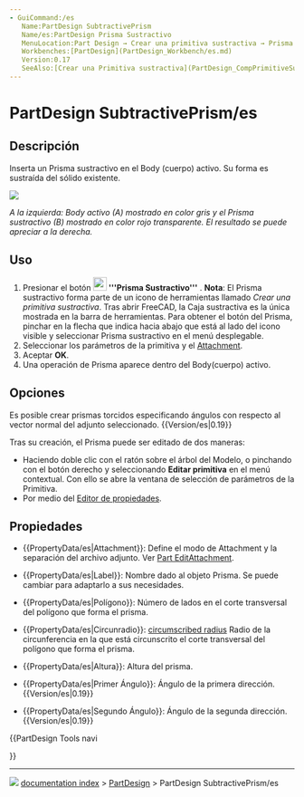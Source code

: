 ```yaml
---
- GuiCommand:/es
   Name:PartDesign SubtractivePrism
   Name/es:PartDesign Prisma Sustractivo
   MenuLocation:Part Design → Crear una primitiva sustractiva → Prisma sustractivo
   Workbenches:[PartDesign](PartDesign_Workbench/es.md)
   Version:0.17
   SeeAlso:[Crear una Primitiva sustractiva](PartDesign_CompPrimitiveSubtractive/es.md), [Additive Prism](PartDesign_AdditivePrism.md)
---
```


# PartDesign SubtractivePrism/es


</div>

## Descripción

Inserta un Prisma sustractivo en el Body (cuerpo) activo. Su forma es sustraída del sólido existente.

![](images/PartDesign_SubtractivePrism_example.svg )

*A la izquierda: Body activo (A) mostrado en color gris y el Prisma sustractivo (B) mostrado en color rojo transparente. El resultado se puede apreciar a la derecha.*

## Uso


<div class="mw-translate-fuzzy">

1.  Presionar el botón **<img src="images/PartDesign_SubtractivePrism.svg" width=24px> '''Prisma Sustractivo'''** . **Nota**: El Prisma sustractivo forma parte de un icono de herramientas llamado *Crear una primitiva sustractiva*. Tras abrir FreeCAD, la Caja sustractiva es la única mostrada en la barra de herramientas. Para obtener el botón del Prisma, pinchar en la flecha que indica hacia abajo que está al lado del icono visible y seleccionar Prisma sustractivo en el menú desplegable.
2.  Seleccionar los parámetros de la primitiva y el [Attachment](Part_EditAttachment.md).
3.  Aceptar **OK**.
4.  Una operación de Prisma aparece dentro del Body(cuerpo) activo.


</div>

## Opciones

Es posible crear prismas torcidos especificando ángulos con respecto al vector normal del adjunto seleccionado. {{Version/es|0.19}}

Tras su creación, el Prisma puede ser editado de dos maneras:

-   Haciendo doble clic con el ratón sobre el árbol del Modelo, o pinchando con el botón derecho y seleccionando **Editar primitiva** en el menú contextual. Con ello se abre la ventana de selección de parámetros de la Primitiva.
-   Por medio del [Editor de propiedades](Property_editor/es.md).

## Propiedades


<div class="mw-translate-fuzzy">

-    {{PropertyData/es|Attachment}}: Define el modo de Attachment y la separación del archivo adjunto. Ver [Part EditAttachment](Part_EditAttachment.md).

-    {{PropertyData/es|Label}}: Nombre dado al objeto Prisma. Se puede cambiar para adaptarlo a sus necesidades.

-    {{PropertyData/es|Polígono}}: Número de lados en el corte transversal del polígono que forma el prisma.

-    {{PropertyData/es|Circunradio}}: [circumscribed radius](https://en.wikipedia.org/wiki/Circumscribed_circle) Radio de la circunferencia en la que está circunscrito el corte transversal del polígono que forma el prisma.

-    {{PropertyData/es|Altura}}: Altura del prisma.

-    {{PropertyData/es|Primer Ángulo}}: Ángulo de la primera dirección. {{Version/es|0.19}}

-    {{PropertyData/es|Segundo Ángulo}}: Ángulo de la segunda dirección. {{Version/es|0.19}}


</div>





{{PartDesign Tools navi

}}



---
![](images/Right_arrow.png) [documentation index](../README.md) > [PartDesign](PartDesign_Workbench.md) > PartDesign SubtractivePrism/es
